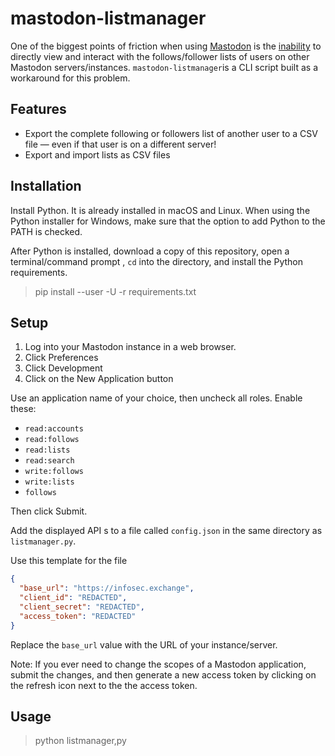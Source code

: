 # mastodon-listmanager

One of the biggest points of friction when using [Mastodon][1] is the
[inability][2] to directly view and interact with the follows/follower lists of
users on other Mastodon servers/instances. `mastodon-listmanager`is a CLI
script built as a workaround for this problem.

## Features

- Export the complete following or followers list of another user to a CSV
  file — even if that user is on a different server!
- Export and import lists as CSV files

## Installation

Install Python. It is already installed in macOS and Linux. When using the
Python installer for Windows, make sure that the option to add Python to the
PATH is checked.

After Python is installed, download a copy of this repository, open a
terminal/command prompt , `cd` into the directory, and install the Python
requirements.

> pip install --user -U -r requirements.txt

## Setup

1. Log into your Mastodon instance in a web browser.
2. Click Preferences
3. Click Development
4. Click on the New Application button

Use an application name of your choice, then uncheck all roles. Enable these:

- `read:accounts`
- `read:follows`
- `read:lists`
- `read:search`
- `write:follows`
- `write:lists`
- `follows`

Then click Submit.

Add the displayed API s to a file called `config.json` in the same
directory as `listmanager.py`.

Use this template for the file

```json
{
  "base_url": "https://infosec.exchange",
  "client_id": "REDACTED",
  "client_secret": "REDACTED",
  "access_token": "REDACTED"
}
```

Replace the `base_url` value with the URL of your instance/server.

Note: If you ever need to change the scopes of a Mastodon application, submit
the changes, and then generate a new access token by clicking on the
refresh icon next to the the access token.

## Usage

> python listmanager,py

[1]: https://github.com/mastodon/mastodon
[2]: https://github.com/mastodon/mastodon/issues/19880
